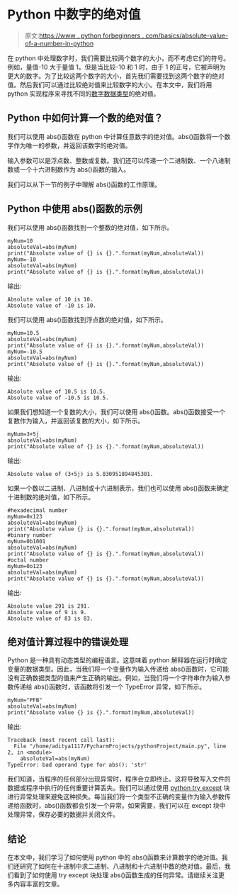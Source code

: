 # Python 中数字的绝对值

> 原文:[https://www . python forbeginners . com/basics/absolute-value-of-a-number-in-python](https://www.pythonforbeginners.com/basics/absolute-value-of-a-number-in-python)

在 python 中处理数字时，我们需要比较两个数字的大小，而不考虑它们的符号。例如，量值-10 大于量值 1。但是当比较-10 和 1 时，由于 1 的正号，它被声明为更大的数字。为了比较这两个数字的大小，首先我们需要找到这两个数字的绝对值。然后我们可以通过比较绝对值来比较数字的大小。在本文中，我们将用 python 实现程序来寻找不同的[数字数据类型](https://www.pythonforbeginners.com/basics/numeric-types-python)的绝对值。

## Python 中如何计算一个数的绝对值？

我们可以使用 abs()函数在 python 中计算任意数字的绝对值。abs()函数将一个数字作为唯一的参数，并返回该数字的绝对值。

输入参数可以是浮点数、整数或复数。我们还可以传递一个二进制数、一个八进制数或一个十六进制数作为 abs()函数的输入。

我们可以从下一节的例子中理解 abs()函数的工作原理。

## Python 中使用 abs()函数的示例

我们可以使用 abs()函数找到一个整数的绝对值，如下所示。

```
myNum=10
absoluteVal=abs(myNum)
print("Absolute value of {} is {}.".format(myNum,absoluteVal))
myNum=-10
absoluteVal=abs(myNum)
print("Absolute value of {} is {}.".format(myNum,absoluteVal))
```

输出:

```
Absolute value of 10 is 10.
Absolute value of -10 is 10.
```

我们可以使用 abs()函数找到浮点数的绝对值，如下所示。

```
myNum=10.5
absoluteVal=abs(myNum)
print("Absolute value of {} is {}.".format(myNum,absoluteVal))
myNum=-10.5
absoluteVal=abs(myNum)
print("Absolute value of {} is {}.".format(myNum,absoluteVal))
```

输出:

```
Absolute value of 10.5 is 10.5.
Absolute value of -10.5 is 10.5.
```

如果我们想知道一个复数的大小，我们可以使用 abs()函数。abs()函数接受一个复数作为输入，并返回该复数的大小，如下所示。

```
myNum=3+5j
absoluteVal=abs(myNum)
print("Absolute value of {} is {}.".format(myNum,absoluteVal))
```

输出:

```
Absolute value of (3+5j) is 5.830951894845301.
```

如果一个数以二进制、八进制或十六进制表示，我们也可以使用 abs()函数来确定十进制数的绝对值，如下所示。

```
#hexadecimal number
myNum=0x123
absoluteVal=abs(myNum)
print("Absolute value {} is {}.".format(myNum,absoluteVal))
#binary number
myNum=0b1001
absoluteVal=abs(myNum)
print("Absolute value of {} is {}.".format(myNum,absoluteVal))
#octal number
myNum=0o123
absoluteVal=abs(myNum)
print("Absolute value of {} is {}.".format(myNum,absoluteVal))
```

输出:

```
Absolute value 291 is 291.
Absolute value of 9 is 9.
Absolute value of 83 is 83.
```

## 绝对值计算过程中的错误处理

Python 是一种具有动态类型的编程语言。这意味着 python 解释器在运行时确定变量的数据类型。因此，当我们将一个变量作为输入传递给 abs()函数时，它可能没有正确数据类型的值来产生正确的输出。例如，当我们将一个字符串作为输入参数传递给 abs()函数时，该函数将引发一个 TypeError 异常，如下所示。

```
myNum="PFB"
absoluteVal=abs(myNum)
print("Absolute value {} is {}.".format(myNum,absoluteVal))
```

输出:

```
Traceback (most recent call last):
  File "/home/aditya1117/PycharmProjects/pythonProject/main.py", line 2, in <module>
    absoluteVal=abs(myNum)
TypeError: bad operand type for abs(): 'str'
```

我们知道，当程序的任何部分出现异常时，程序会立即终止。这将导致写入文件的数据或程序中执行的任何重要计算丢失。我们可以通过使用 [python try except](https://www.pythonforbeginners.com/error-handling/python-try-and-except) 块进行异常处理来避免这种损失。每当我们将一个类型不正确的变量作为输入参数传递给函数时，abs()函数都会引发一个异常。如果需要，我们可以在 except 块中处理异常，保存必要的数据并关闭文件。

## 结论

在本文中，我们学习了如何使用 python 中的 abs()函数来计算数字的绝对值。我们还研究了如何在十进制中求二进制、八进制和十六进制中数的绝对值。最后，我们看到了如何使用 try except 块处理 abs()函数生成的任何异常。请继续关注更多内容丰富的文章。